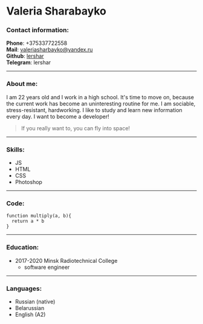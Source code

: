 # Valeria Sharabayko
### Contact information:
**Phone**: +375337722558  
**Mail**: valeriasharbayko@yandex.ru  
**Github**: [lershar](https://github.com/lershar)  
**Telegram**: lershar  
___
### About me:
I am 22 years old and I work in a high school. It's time to move on, because the current work has become an uninteresting routine for me. I am sociable, stress-resistant, hardworking. I like to study and learn new information every day. I want to become a developer!
> If you really want to, you can fly into space!
___
### Skills:
- JS
- HTML
- CSS
- Photoshop
___
### Code: 
```
function multiply(a, b){
  return a * b
}
```
___
### Education:
- 2017-2020 Minsk Radiotechnical College
  - software engineer
___
### Languages:
- Russian (native)
- Belarussian
- English (A2)